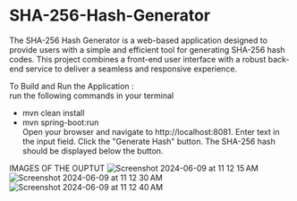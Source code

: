 # SHA-256-Hash-Generator
The SHA-256 Hash Generator is a web-based application designed to provide users with a simple and efficient tool for generating SHA-256 hash codes. This project combines a front-end user interface with a robust back-end service to deliver a seamless and responsive experience.

To Build and Run the Application : <br>
run the following commands in your terminal 
- mvn clean install
- mvn spring-boot:run <br>
  Open your browser and navigate to http://localhost:8081.
  Enter text in the input field.
  Click the "Generate Hash" button.
  The SHA-256 hash should be displayed below the button.

IMAGES OF THE OUPTUT
![Screenshot 2024-06-09 at 11 12 15 AM](https://github.com/Harshithk999/SHA-256-Hash-Generator/assets/120638852/7ecbebdd-d2d7-4a88-9d67-069fd28fc2b0)
![Screenshot 2024-06-09 at 11 12 30 AM](https://github.com/Harshithk999/SHA-256-Hash-Generator/assets/120638852/a5c8ec99-2868-4df1-bcd9-feb20573bf11)
![Screenshot 2024-06-09 at 11 12 40 AM](https://github.com/Harshithk999/SHA-256-Hash-Generator/assets/120638852/4382cdf5-02f7-4049-a0f0-0cb6755282c6)
